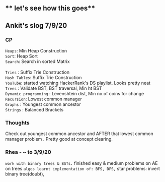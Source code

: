 ## ** let's see how this goes**

## Ankit's slog 7/9/20

### CP

`Heaps`: Min Heap Construction
<br/>
`Sort`: Heap Sort
<br/>
`Search`: Search in sorted Matrix
<br/>
<br/>
`Tries` : Suffix Trie Construction
<br/>
`Hash Tables`: Suffix Trie Construction
<br/>
`YouTube`: started watching HackerRank's DS playlist. Looks pretty neat
<br/>
`Trees` : Validate BST, BST traversal, Min ht BST
<br/>
`Dynamic programming` : Levenshtein dist, Min no.of coins for change
<br/>
`Recursion`: Lowest common manager
<br/>
`Graphs` : Youngest common ancestor
<br/>
`Strings` : Balanced Brackets

<!--### Entire week's problems revised, github repo updated-->

### Thoughts

Check out youngest common ancestor and AFTER that lowest common manager problem . Pretty good at concept clearing.

### Rhea - ~ to 3/9/20

`work with binary trees & BSTs.` finished easy & medium problems on AE on trees
`algos learnt implementation of: BFS, DFS,` star problems: invert binary tree(doubt),
